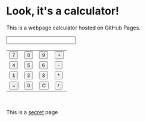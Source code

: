 <!DOCTYPE html>
<html lang="en">
<head>
  <meta charset="UTF-8">
  <meta name="viewport" content="width=device-width, initial-scale=1.0">
  <title>First Calculator</title>
</head>
<body>
  <h1>Look, it's a calculator!</h1>
  <p>This is a webpage calculator hosted on GitHub Pages.</p>
  <p><input type="text" id="display" value="" readonly></p>
  <table>
  <tr>
    <td><button onclick="handleNumber('7')">7</button></td>
    <td><button onclick="handleNumber('8')">8</button></td>
    <td><button onclick="handleNumber('9')">9</button></td>
    <td><button onclick="handleOperator('+')">+</button></td>
  </tr>
  <tr>
    <td><button onclick="handleNumber('4')">4</button></td>
    <td><button onclick="handleNumber('5')">5</button></td>
    <td><button onclick="handleNumber('6')">6</button></td>
    <td><button onclick="handleOperator('-')">-</button></td>
  </tr>
  <tr>
    <td><button onclick="handleNumber('1')">1</button></td>
    <td><button onclick="handleNumber('2')">2</button></td>
    <td><button onclick="handleNumber('3')">3</button></td>
    <td><button onclick="handleOperator('*')">*</button></td>    
  </tr>
  <tr>
    <td><button onclick="handleEqual()">=</button></td>
    <td><button onclick="handleNumber('0')">0</button></td>
    <td><button onclick="clearDisplay()">C</button></td>
    <td><button onclick="handleOperator('/')">/</button></td>    
  </tr>
</table>
<br>
<p> This is a <a href="aboutus.html">secret</a> page</p>

</body>
</html>



<script>

let currentNumber = "";
let previousNumber = "";
let operation = "";

function handleNumber(number) {
  currentNumber += number;
  document.getElementById("display").value = currentNumber;
}

function handleOperator(op) {
  previousNumber = currentNumber;
  currentNumber = "";
  operation = op;
}

function clearDisplay() {
  currentNumber = "";
  previousNumber = "";
  operation = "";
  document.getElementById("display").value = "";
}

function handleEqual() {
  let result = 0;
  if (operation === "+") {
    result = parseFloat(previousNumber) + parseFloat(currentNumber);
  } else if (operation === "-") {
    result = parseFloat(previousNumber) - parseFloat(currentNumber);
  } else if (operation === "*") {
    result = parseFloat(previousNumber) * parseFloat(currentNumber);
  } else if (operation === "/") {
    result = parseFloat(previousNumber) / parseFloat(currentNumber);
  }
  currentNumber = result.toString();
  document.getElementById("display").value = currentNumber;
}

</script>

